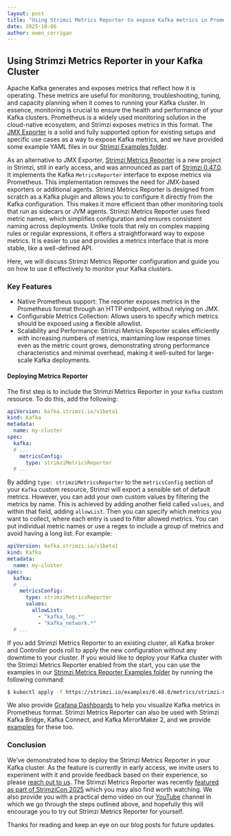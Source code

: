 ```yaml
---
layout: post
title: "Using Strimzi Metrics Reporter to expose Kafka metrics in Prometheus format"
date: 2025-10-06
author: owen_corrigan
---
```


## Using Strimzi Metrics Reporter in your Kafka Cluster

Apache Kafka generates and exposes metrics that reflect how it is operating.
These metrics are useful for monitoring, troubleshooting, tuning, and capacity planning when it comes to running your Kafka cluster.
In essence, monitoring is crucial to ensure the health and performance of your Kafka clusters.
Prometheus is a widely used monitoring solution in the cloud-native ecosystem, and Strimzi exposes metrics in this format.
The [JMX Exporter](https://github.com/prometheus/jmx_exporter) is a solid and fully supported option for existing setups and specific use cases as a way to expose Kafka metrics, and we have provided some example YAML files in our [Strimzi Examples folder](https://github.com/strimzi/strimzi-kafka-operator/tree/main/packaging/examples/metrics).

As an alternative to JMX Exporter, [Strimzi Metrics Reporter](https://github.com/strimzi/metrics-reporter) is a new project in Strimzi, still in early access, and was announced as part of [Strimzi 0.47.0](https://strimzi.io/blog/2025/07/15/what-is-new-in-strimzi-0.47.0/).
It implements the Kafka `MetricsReporter` interface to expose metrics via Prometheus.
This implementation removes the need for JMX-based exporters or additional agents.
Strimzi Metrics Reporter is designed from scratch as a Kafka plugin and allows you to configure it directly from the Kafka configuration.
This makes it more efficient than other monitoring tools that run as sidecars or JVM agents.
Strimzi Metrics Reporter uses fixed metric names, which simplifies configuration and ensures consistent naming across deployments.
Unlike tools that rely on complex mapping rules or regular expressions, it offers a straightforward way to expose metrics.
It is easier to use and provides a metrics interface that is more stable, like a well-defined API.

Here, we will discuss Strimzi Metrics Reporter configuration and guide you on how to use it effectively to monitor your Kafka clusters.

### Key Features
* Native Prometheus support: The reporter exposes metrics in the Prometheus format through an HTTP endpoint, without relying on JMX.
* Configurable Metrics Collection: Allows users to specify which metrics should be exposed using a flexible allowlist.
* Scalability and Performance: Strimzi Metrics Reporter scales efficiently with increasing numbers of metrics, maintaining low response times even as the metric count grows, demonstrating strong performance characteristics and minimal overhead, making it well-suited for large-scale Kafka deployments.

#### Deploying Metrics Reporter
The first step is to include the Strimzi Metrics Reporter in your `Kafka` custom resource.
To do this, add the following:

```yaml
apiVersion: kafka.strimzi.io/v1beta1
kind: Kafka
metadata:
  name: my-cluster
spec:
  kafka:
  # ...
    metricsConfig:
      type: strimziMetricsReporter
  # ...  
```

By adding `type: strimziMetricsReporter` to the `metricsConfig` section of your `Kafka` custom resource, Strimzi will export a sensible set of default metrics.
However, you can add your own custom values by filtering the metrics by name. 
This is achieved by adding another field called `values`, and within that field, adding `allowList`.
Then you can specify which metrics you want to collect, where each entry is used to filter allowed metrics.
You can put individual metric names or use a regex to include a group of metrics and avoid having a long list.
For example:

```yaml
apiVersion: kafka.strimzi.io/v1beta1
kind: Kafka
metadata:
  name: my-cluster
spec:
  kafka:
  # ...
    metricsConfig:
      type: strimziMetricsReporter
      values:
        allowList:
          - "kafka_log.*"
          - "kafka_network.*"
  # ...  
```

If you add Strimzi Metrics Reporter to an existing cluster, all Kafka broker and Controller pods roll to apply the new configuration without any downtime to your cluster.
If you would like to deploy your Kafka cluster with the Strimzi Metrics Reporter enabled from the start, you can use the examples in our [Strimzi Metrics Reporter Examples folder](https://github.com/strimzi/strimzi-kafka-operator/tree/0.48.0/examples/metrics/strimzi-metrics-reporter) by running the following command:

```bash
$ kubectl apply -f https://strimzi.io/examples/0.48.0/metrics/strimzi-metrics-reporter/kafka-metrics.yaml -n myproject
```

We also provide [Grafana Dashboards](https://github.com/strimzi/strimzi-kafka-operator/tree/0.48.0/examples/metrics/strimzi-metrics-reporter/grafana-dashboards) to help you visualize Kafka metrics in Prometheus format.
Strimzi Metrics Reporter can also be used with Strimzi Kafka Bridge, Kafka Connect, and Kafka MirrorMaker 2, and we provide [examples](https://github.com/strimzi/strimzi-kafka-operator/tree/0.48.0/examples/metrics/strimzi-metrics-reporter) for these too.


### Conclusion
We’ve demonstrated how to deploy the Strimzi Metrics Reporter in your Kafka cluster.
As the feature is currently in early access, we invite users to experiment with it and provide feedback based on their experience, so please [reach out to us](https://strimzi.io/community/).
The Strimzi Metrics Reporter was recently [featured as part of StrimziCon 2025](https://www.youtube.com/watch?v=evKGEziQj54) which you may also find worth watching.
We also provide you with a practical demo video on our [YouTube](https://www.youtube.com/watch?v=Za04jVp8f5c) channel in which we go through the steps outlined above, and hopefully this will encourage you to try out Strimzi Metrics Reporter for yourself.

Thanks for reading and keep an eye on our blog posts for future updates.


